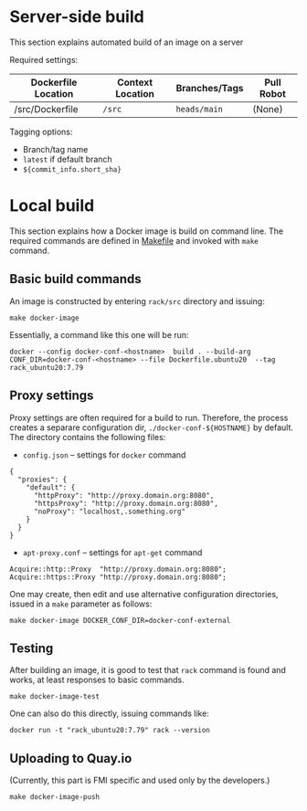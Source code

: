 


# Server-side build 

This section explains automated build of an image on a server

Required settings:

| Dockerfile Location | Context Location | Branches/Tags  | Pull Robot |
| ------------------- | ---------------- | -------------  | ---------- |
| /src/Dockerfile     | `/src`           | `heads/main`   | (None)     |


Tagging options:
- Branch/tag name
- `latest` if default branch
- `${commit_info.short_sha}`

 
# Local build

This section explains how a Docker image is build on command line.
The required commands are defined in [Makefile](Makefile) and invoked with `make` command.

## Basic build commands

An image is constructed by entering `rack/src` directory and issuing:

```
make docker-image
```

Essentially, a command like this one will be run:
```
docker --config docker-conf-<hostname>  build . --build-arg CONF_DIR=docker-conf-<hostname> --file Dockerfile.ubuntu20  --tag rack_ubuntu20:7.79
```



## Proxy settings

Proxy settings are often required for a build to run. Therefore, the process creates a
separare configuration dir, `./docker-conf-${HOSTNAME}` by default.
The directory contains the following files:

* `config.json` – settings for `docker` command
```
{
  "proxies": {
    "default": {
      "httpProxy": "http://proxy.domain.org:8080",
      "httpsProxy": "http://proxy.domain.org:8080",
      "noProxy": "localhost,.something.org"
    }
  }
}
```

* `apt-proxy.conf` – settings for `apt-get` command
```
Acquire::http::Proxy  "http://proxy.domain.org:8080";
Acquire::https::Proxy "http://proxy.domain.org:8080";
```

One may create, then edit and use alternative configuration directories, issued in a `make` parameter as follows:

```
make docker-image DOCKER_CONF_DIR=docker-conf-external
```

## Testing 

After building an image, it is good to test that `rack` command is found and works, at least responses to basic commands.
```
make docker-image-test
```

One can also do this directly, issuing commands like:
```
docker run -t "rack_ubuntu20:7.79" rack --version
```

## Uploading to Quay.io 

(Currently, this part is FMI specific and used only by the developers.)
```
make docker-image-push
```



